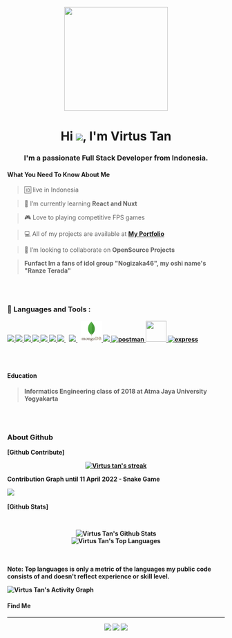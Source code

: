 <p align="center">
<img src="https://i.imgur.com/jDSrnEU.jpg" width="240" height="240"/>
</p>
<h1 align="center">Hi <img src="https://raw.githubusercontent.com/MartinHeinz/MartinHeinz/master/wave.gif" width="30px">, I'm Virtus Tan</h1>
<h3 align="center">I'm a passionate Full Stack Developer from Indonesia.</h3>



#### What You Need To Know About Me
> 🆔 live in Indonesia

> 🌱 I’m currently learning **React and Nuxt**

> 🎮 Love to playing competitive FPS games

> 💻 All of my projects are available at **[My Portfolio](https://virtustan.github.io)**

> 👯 I’m looking to collaborate on **OpenSource Projects**

> <b> Funfact Im a fans of idol group "Nogizaka46", my oshi name's "Ranze Terada"
    
<br/>
<br/>

### 🔎 Languages and Tools :

<p align="left"> 
    <a href="https://www.java.com" target="_blank"> <img src="https://img.icons8.com/color/48/000000/java-coffee-cup-logo.png"/> </a>
    <a href="https://reactjs.org/" target="_blank"> <img src="https://img.icons8.com/color/48/000000/react-native.png"/> </a>
    <a href="https://developer.mozilla.org/en-US/docs/Web/JavaScript" target="_blank"> <img src="https://img.icons8.com/color/48/000000/javascript.png"/> </a> 
    <a href="https://www.w3.org/html/" target="_blank"> <img src="https://img.icons8.com/color/48/000000/html-5.png"/> </a> 
    <a href="https://www.w3schools.com/css/" target="_blank"> <img src="https://img.icons8.com/color/48/000000/css3.png"/> </a> 
    <a href="https://getbootstrap.com" target="_blank"> <img src="https://img.icons8.com/color/48/000000/bootstrap.png"/> </a> 
    <a style="padding-right:8px;" href="https://nodejs.org" target="_blank"> <img src="https://img.icons8.com/color/48/000000/nodejs.png"/> </a> 
    <a style="padding-right:8px;" href="https://www.mysql.com/" target="_blank"> <img src="https://img.icons8.com/fluent/50/000000/mysql-logo.png"/> </a>
    <a href="https://www.mongodb.com/" target="_blank"> <img src="https://raw.githubusercontent.com/devicons/devicon/master/icons/mongodb/mongodb-original-wordmark.svg" alt="mongodb" width="48" height="48"/> </a> 
    <a href="https://firebase.google.com/" target="_blank"> <img src="https://img.icons8.com/color/48/000000/firebase.png"/> </a> 
    <a href="https://postman.com" target="_blank"> <img src="https://www.vectorlogo.zone/logos/getpostman/getpostman-icon.svg" alt="postman" width="45" height="45"/> </a>   
    <a href="https://git-lfs.github.com/" target="_blank"> <img src="https://avatars.githubusercontent.com/u/20246716?s=280&v=4" width="48" height="48"/> </a> 
    <a href="https://nuxtjs.org" target="_blank"> <img src="https://pbs.twimg.com/profile_images/1438501794754142212/_SXc-Z_h.jpg" alt="express" width="40" height="40"/> </a>
</p>

<br/>
<br/>
    
#### Education
> Informatics Engineering class of 2018 at Atma Jaya University Yogyakarta

<br/>
<br/>
    
### About Github 

[**Github Contribute**]

<p align="center">
    <a href="https://github.com/SubhamRaoniar28/github-readme-streak-stats">
        <img title="🔥 Get streak stats for your profile at git.io/streak-stats" alt="Virtus tan's streak" src="http://github-readme-streak-stats.herokuapp.com?user=Virtustan&theme=gruvbox&hide_border=true&date_format=j%20M%5B%20Y%5D"/>
    </a>
</p>

Contribution Graph until 11 April 2022 - Snake Game

![](https://github.com/virtustan/virtustan/blob/main/virtus.svg)
    
[**Github Stats**]

<br/>
    <p align="center">
    <img alt="Virtus Tan's Github Stats" src="https://github-readme-stats.vercel.app/api?username=virtustan&show_icons=true&count_private=true&theme=react&hide_border=true&bg_color=0D1117" />
        <br/>
    <img alt="Virtus Tan's Top Languages" src="https://github-readme-stats.vercel.app/api/top-langs/?username=virtustan&langs_count=8&count_private=true&layout=compact&theme=react&hide_border=true&bg_color=0D1117" />
    </p>
  <br/><br/>
  <b>Note:</b> Top languages is only a metric of the languages my public code consists of and doesn't reflect experience or skill level.

<br/>

<img alt="Virtus Tan's Activity Graph" src="https://activity-graph.herokuapp.com/graph?username=virtustan&bg_color=0D1117&color=5BCDEC&line=5BCDEC&point=FFFFFF&hide_border=true" /></a>


#### Find Me
-------------
<p align="center">
    <a href = "https://www.linkedin.com/in/virtus-tan-186237183/"><img src="https://img.icons8.com/fluent/48/000000/linkedin.png"/></a>
    <a href = "https://twitter.com/Virtus_Tan/"><img src="https://img.icons8.com/fluent/48/000000/twitter.png"/></a>
    <a href = "https://www.instagram.com/virtustan/"><img src="https://img.icons8.com/fluent/48/000000/instagram-new.png"/></a>
</p>


